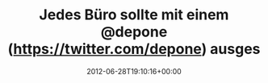 ---
retweeted: false
source: <a href="http://termtter.org/" rel="nofollow">Termtter</a>
entities:
  hashtags: []
  symbols: []
  user_mentions:
  - name: depone
    screen_name: depone
    indices:
    - '28'
    - '35'
    id_str: '5008851'
    id: '5008851'
  - name: depone
    screen_name: depone
    indices:
    - '58'
    - '65'
    id_str: '5008851'
    id: '5008851'
  urls:
  - url: http://t.co/8SNx2MwZ
    expanded_url: http://instagr.am/p/MbcHB1gzIz/
    display_url: instagr.am/p/MbcHB1gzIz/
    indices:
    - '93'
    - '113'
display_text_range:
- '0'
- '113'
favorite_count: '1'
id_str: '218421071269998592'
truncated: false
retweet_count: '0'
id: '218421071269998592'
possibly_sensitive: false
created_at: Thu Jun 28 19:10:16 +0000 2012
favorited: false
full_text: 'Jedes Büro sollte mit einem [@depone](https://twitter.com/depone) ausgestattet
  sein. RT [@depone](https://twitter.com/depone): Vorfreude  @ G3 // Depone'
lang: de
quote_url: http://instagr.am/p/MbcHB1gzIz/
tags:
- pesos/twitter
date: '2012-06-28T19:10:16+00:00'
src: https://twitter.com/bascht/status/218421071269998592
original_url: https://twitter.com/bascht/status/218421071269998592
type: twitter_tweet
text: 'Jedes Büro sollte mit einem [@depone](https://twitter.com/depone) ausgestattet
  sein. RT [@depone](https://twitter.com/depone): Vorfreude  @ G3 // Depone'
title: Jedes Büro sollte mit einem @depone (https://twitter.com/depone) ausges

---